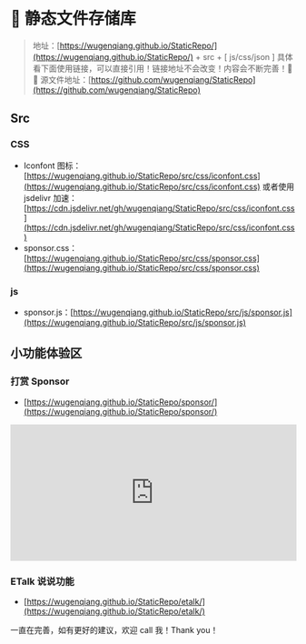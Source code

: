 # 👒 静态文件存储库
> 地址：[https://wugenqiang.github.io/StaticRepo/](https://wugenqiang.github.io/StaticRepo/) + src + [ js/css/json ] 具体看下面使用链接，可以直接引用！链接地址不会改变！内容会不断完善！🎉🎉 源文件地址：[https://github.com/wugenqiang/StaticRepo](https://github.com/wugenqiang/StaticRepo)

## Src
### CSS
* Iconfont 图标：[https://wugenqiang.github.io/StaticRepo/src/css/iconfont.css](https://wugenqiang.github.io/StaticRepo/src/css/iconfont.css) 或者使用 jsdelivr 加速： [https://cdn.jsdelivr.net/gh/wugenqiang/StaticRepo/src/css/iconfont.css](https://cdn.jsdelivr.net/gh/wugenqiang/StaticRepo/src/css/iconfont.css)
* sponsor.css：[https://wugenqiang.github.io/StaticRepo/src/css/sponsor.css](https://wugenqiang.github.io/StaticRepo/src/css/sponsor.css)

### js

* sponsor.js：[https://wugenqiang.github.io/StaticRepo/src/js/sponsor.js](https://wugenqiang.github.io/StaticRepo/src/js/sponsor.js)

## 小功能体验区

### 打赏 Sponsor

* [https://wugenqiang.github.io/StaticRepo/sponsor/](https://wugenqiang.github.io/StaticRepo/sponsor/)

<iframe src="https://wugenqiang.github.io/StaticRepo/sponsor/" style="overflow-x:hidden;overflow-y:hidden; border:0xp none #fff; min-height:240px; width:100%;"  frameborder="0" scrolling="no"></iframe>

### ETalk 说说功能

* [https://wugenqiang.github.io/StaticRepo/etalk/](https://wugenqiang.github.io/StaticRepo/etalk/)

一直在完善，如有更好的建议，欢迎 call 我！Thank you！
